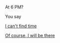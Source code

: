 At 6 PM?

You say

[I can't find time](cant-find-time/ohno.md)

[Of course, I will be there](will-be-there/meeting.md)
